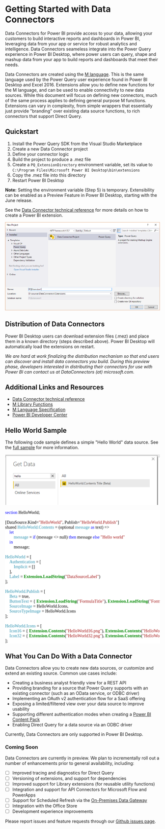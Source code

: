 # Getting Started with Data Connectors
Data Connectors for Power BI provide access to your data, allowing your customers to build interactive reports and dashboards in Power BI, leveraging data from your app or service for robust analytics and intelligence. Data Connectors seameless integrate into the Power Query experience in Power BI Desktop, where power users can query, shape and mashup data from your app to build reports and dashboards that meet their needs.

Data Connectors are created using the [M language](https://msdn.microsoft.com/en-us/library/mt211003.aspx). This is the same language used by the Power Query user experience found in Power BI Desktop and Excel 2016. Extensions allow you to define new functions for the M language, and can be used to enable connectivity to new data sources. While this document will focus on defining new connectors, much of the same process applies to defining general purpose M functions. Extensions can vary in complexity, from simple wrappers that essentially just provide "branding" over existing data source functions, to rich connectors that support Direct Query.

## Quickstart
1. Install the Power Query SDK from the Visual Studio Marketplace
2. Create a new Data Connector project
3. Define your connector logic
4. Build the project to produce a .mez file
5. Create a `PQ_ExtensionDirectory` environment variable, set its value to `C:\Program Files\Microsoft Power BI Desktop\bin\extensions`
6. Copy the .mez file into this directory
7. Restart Power BI Desktop 

**Note:** Setting the environment variable (Step 5) is temporary. Extensibility can be enabled as a Preview Feature in Power BI Desktop, starting with the June release.

See the [Data Connector technical reference](docs/m-extensions.md) for more details on how to create a Power BI extension.

![VSProject]

## Distribution of Data Connectors
Power BI Desktop users can download extension files (.mez) and place them in a known directory (steps described above). Power BI Desktop will automatically load the extensions on restart.

_We are hard at work finalizing the distribution mechanism so that end users can discover and install data connectors you build. During this preview phase, developers interested in distributing their connectors for use with Power BI can contact us at DataConnectors (at) microsoft.com._

## Additional Links and Resources
* [Data Connector technical reference](docs/m-extensions.md)
* [M Library Functions](https://msdn.microsoft.com/en-US/library/mt253322.aspx)
* [M Language Specification](http://pqreference.azurewebsites.net/PowerQueryFormulaLanguageSpecificationAugust2015.pdf)
* [Power BI Developer Center](https://powerbi.microsoft.com/en-us/developers/)

## Hello World Sample
The following code sample defines a simple "Hello World" data source. See the [full sample](samples/HelloWorld) for more information.

![GetData]

<pre style="font-family:Consolas;font-size:13;color:black;background:white;"><span style="color:blue;">section</span><span style="color:green;">&nbsp;</span>HelloWorld;<span style="color:green;">
 
</span>[DataSource.Kind=<span style="color:#a31515;">&quot;HelloWorld&quot;</span>,<span style="color:green;">&nbsp;</span>Publish=<span style="color:#a31515;">&quot;HelloWorld.Publish&quot;</span>]<span style="color:green;">
</span>shared<span style="color:green;">&nbsp;</span><span style="color:#2b91af;">HelloWorld.Contents</span><span style="color:green;">&nbsp;</span>=<span style="color:green;">&nbsp;</span>(optional<span style="color:green;">&nbsp;</span><span style="color:#2b91af;">message</span><span style="color:green;">&nbsp;</span><span style="color:blue;">as</span><span style="color:green;">&nbsp;</span>text)<span style="color:green;">&nbsp;</span>=&gt;<span style="color:green;">
&nbsp;&nbsp;&nbsp;&nbsp;</span><span style="color:blue;">let</span><span style="color:green;">
&nbsp;&nbsp;&nbsp;&nbsp;&nbsp;&nbsp;&nbsp;&nbsp;</span><span style="color:#2b91af;">message</span><span style="color:green;">&nbsp;</span>=<span style="color:green;">&nbsp;</span><span style="color:blue;">if</span><span style="color:green;">&nbsp;</span>(message<span style="color:green;">&nbsp;</span>&lt;&gt;<span style="color:green;">&nbsp;</span>null)<span style="color:green;">&nbsp;</span><span style="color:blue;">then</span><span style="color:green;">&nbsp;</span>message<span style="color:green;">&nbsp;</span><span style="color:blue;">else</span><span style="color:green;">&nbsp;</span><span style="color:#a31515;">&quot;Hello&nbsp;world&quot;</span><span style="color:green;">
&nbsp;&nbsp;&nbsp;&nbsp;</span><span style="color:blue;">in</span><span style="color:green;">
&nbsp;&nbsp;&nbsp;&nbsp;&nbsp;&nbsp;&nbsp;&nbsp;</span>message;<span style="color:green;">
 
</span><span style="color:#2b91af;">HelloWorld</span><span style="color:green;">&nbsp;</span>=<span style="color:green;">&nbsp;</span>[<span style="color:green;">
&nbsp;&nbsp;&nbsp;&nbsp;</span><span style="color:#2b91af;">Authentication</span><span style="color:green;">&nbsp;</span>=<span style="color:green;">&nbsp;</span>[<span style="color:green;">
&nbsp;&nbsp;&nbsp;&nbsp;&nbsp;&nbsp;&nbsp;&nbsp;</span><span style="color:#2b91af;">Implicit</span><span style="color:green;">&nbsp;</span>=<span style="color:green;">&nbsp;</span>[]<span style="color:green;">
&nbsp;&nbsp;&nbsp;&nbsp;</span>],<span style="color:green;">
&nbsp;&nbsp;&nbsp;&nbsp;</span><span style="color:#2b91af;">Label</span><span style="color:green;">&nbsp;</span>=<span style="color:green;">&nbsp;</span><span style="font-weight:bold;color:#008800;">Extension.LoadString</span>(<span style="color:#a31515;">&quot;DataSourceLabel&quot;</span>)<span style="color:green;">
</span>];<span style="color:green;">
 
</span><span style="color:#2b91af;">HelloWorld.Publish</span><span style="color:green;">&nbsp;</span>=<span style="color:green;">&nbsp;</span>[<span style="color:green;">
&nbsp;&nbsp;&nbsp;&nbsp;</span><span style="color:#2b91af;">Beta</span><span style="color:green;">&nbsp;</span>=<span style="color:green;">&nbsp;</span>true,<span style="color:green;">
&nbsp;&nbsp;&nbsp;&nbsp;</span><span style="color:#2b91af;">ButtonText</span><span style="color:green;">&nbsp;</span>=<span style="color:green;">&nbsp;</span>{<span style="color:green;">&nbsp;</span><span style="font-weight:bold;color:#008800;">Extension.LoadString</span>(<span style="color:#a31515;">&quot;FormulaTitle&quot;</span>),<span style="color:green;">&nbsp;</span><span style="font-weight:bold;color:#008800;">Extension.LoadString</span>(<span style="color:#a31515;">&quot;FormulaHelp&quot;</span>)<span style="color:green;">&nbsp;</span>},<span style="color:green;">
&nbsp;&nbsp;&nbsp;&nbsp;</span><span style="color:#2b91af;">SourceImage</span><span style="color:green;">&nbsp;</span>=<span style="color:green;">&nbsp;</span>HelloWorld.Icons,<span style="color:green;">
&nbsp;&nbsp;&nbsp;&nbsp;</span><span style="color:#2b91af;">SourceTypeImage</span><span style="color:green;">&nbsp;</span>=<span style="color:green;">&nbsp;</span>HelloWorld.Icons<span style="color:green;">
</span>];<span style="color:green;">
 
</span><span style="color:#2b91af;">HelloWorld.Icons</span><span style="color:green;">&nbsp;</span>=<span style="color:green;">&nbsp;</span>[<span style="color:green;">
&nbsp;&nbsp;&nbsp;&nbsp;</span><span style="color:#2b91af;">Icon16</span><span style="color:green;">&nbsp;</span>=<span style="color:green;">&nbsp;</span>{<span style="color:green;">&nbsp;</span><span style="font-weight:bold;color:#008800;">Extension.Contents</span>(<span style="color:#a31515;">&quot;HelloWorld16.png&quot;</span>),<span style="color:green;">&nbsp;</span><span style="font-weight:bold;color:#008800;">Extension.Contents</span>(<span style="color:#a31515;">&quot;HelloWorld20.png&quot;</span>),<span style="color:green;">&nbsp;</span><span style="font-weight:bold;color:#008800;">Extension.Contents</span>(<span style="color:#a31515;">&quot;HelloWorld24.png&quot;</span>),<span style="color:green;">&nbsp;</span><span style="font-weight:bold;color:#008800;">Extension.Contents</span>(<span style="color:#a31515;">&quot;HelloWorld32.png&quot;</span>)<span style="color:green;">&nbsp;</span>},<span style="color:green;">
&nbsp;&nbsp;&nbsp;&nbsp;</span><span style="color:#2b91af;">Icon32</span><span style="color:green;">&nbsp;</span>=<span style="color:green;">&nbsp;</span>{<span style="color:green;">&nbsp;</span><span style="font-weight:bold;color:#008800;">Extension.Contents</span>(<span style="color:#a31515;">&quot;HelloWorld32.png&quot;</span>),<span style="color:green;">&nbsp;</span><span style="font-weight:bold;color:#008800;">Extension.Contents</span>(<span style="color:#a31515;">&quot;HelloWorld40.png&quot;</span>),<span style="color:green;">&nbsp;</span><span style="font-weight:bold;color:#008800;">Extension.Contents</span>(<span style="color:#a31515;">&quot;HelloWorld48.png&quot;</span>),<span style="color:green;">&nbsp;</span><span style="font-weight:bold;color:#008800;">Extension.Contents</span>(<span style="color:#a31515;">&quot;HelloWorld64.png&quot;</span>)<span style="color:green;">&nbsp;</span>}<span style="color:green;">
</span>];<span style="color:green;">
</span></pre>

## What You Can Do With a Data Connector
Data Connectors allow you to create new data sources, or customize and extend an existing source. Common use cases include:

- Creating a business analyst friendly view for a REST API
- Providing branding for a source that Power Query supports with an existing connector (such as an OData service, or ODBC driver)
- Implementing an OAuth v2 authentication flow for a SaaS offering
- Exposing a limited/filtered view over your data source to improve usability
- Supporting different authentication modes when creating a [Power BI Content Pack](https://powerbi.microsoft.com/en-us/documentation/powerbi-developer-content-pack-overview/)
- Enabling Direct Query for a data source via an ODBC driver

Currently, Data Connectors are only supported in Power BI Desktop.

### Coming Soon
Data Connectors are currently in preview. We plan to incrementally roll out a number of enhancements prior to general availability, including:

- [ ] Improved tracing and diagnostics for Direct Query
- [ ] Versioning of extensions, and support for dependencies
- [ ] Improved support for Library extensions (for reusable utility functions)
- [ ] Integration and support for API Connectors for Microsoft Flow and PowerApps
- [ ] Support for Scheduled Refresh via the [On-Premises Data Gateway](https://powerbi.microsoft.com/en-us/documentation/powerbi-gateway-onprem/)
- [ ] Integration with the Office Store
- [ ] Development experience improvements

Please report issues and feature requests through our [Github issues page](https://github.com/Microsoft/DataConnectors/issues).

[VSProject]: blobs/vs2017_project.png "Data Connector projects in Visual Studio"
[GetData]: blobs/helloworld1.png "Hello World in Get Data"